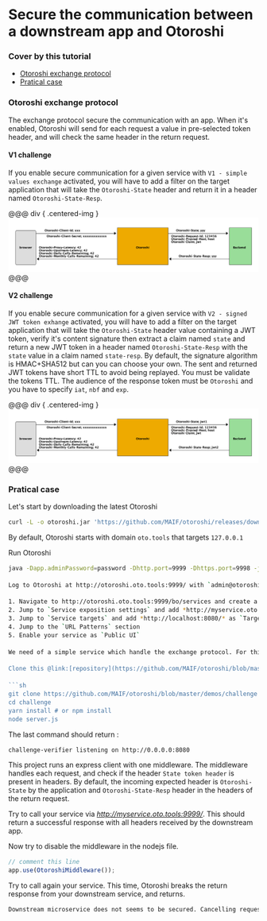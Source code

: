 # Secure the communication between a downstream app and Otoroshi

### Cover by this tutorial
- [Otoroshi exchange protocol](#otoroshi-exchange-protocol)
- [Pratical case](#pratical-case)

### Otoroshi exchange protocol

The exchange protocol secure the communication with an app. When it's enabled, Otoroshi will send for each request a value in pre-selected token header, and will check the same header in the return request.

#### V1 challenge

If you enable secure communication for a given service with `V1 - simple values exchange` activated, you will have to add a filter on the target application that will take the `Otoroshi-State` header and return it in a header named `Otoroshi-State-Resp`. 

@@@ div { .centered-img }
<img src="../imgs/exchange.png" />
@@@

#### V2 challenge

If you enable secure communication for a given service with `V2 - signed JWT token exhange` activated, you will have to add a filter on the target application that will take the `Otoroshi-State` header value containing a JWT token, verify it's content signature then extract a claim named `state` and return a new JWT token in a header named `Otoroshi-State-Resp` with the `state` value in a claim named `state-resp`. By default, the signature algorithm is HMAC+SHA512 but can you can choose your own. The sent and returned JWT tokens have short TTL to avoid being replayed. You must be validate the tokens TTL. The audience of the response token must be `Otoroshi` and you have to specify `iat`, `nbf` and `exp`.

@@@ div { .centered-img }
<img src="../imgs/exchange-2.png" />
@@@

### Pratical case

Let's start by downloading the latest Otoroshi
```sh
curl -L -o otoroshi.jar 'https://github.com/MAIF/otoroshi/releases/download/v1.5.0-dev/otoroshi.jar'
```

By default, Otoroshi starts with domain `oto.tools` that targets `127.0.0.1`

Run Otoroshi
```sh
java -Dapp.adminPassword=password -Dhttp.port=9999 -Dhttps.port=9998 -jar otoroshi.jar 

Log to Otoroshi at http://otoroshi.oto.tools:9999/ with `admin@otoroshi.io/password`

1. Navigate to http://otoroshi.oto.tools:9999/bo/services and create a new service
2. Jump to `Service exposition settings` and add *http://myservice.oto.tools* as `Exposed domain`
3. Jump to `Service targets` and add *http://localhost:8080/* as `Target 1`
4. Jump to the `URL Patterns` section
5. Enable your service as `Public UI`

We need of a simple service which handle the exchange protocol. For this tutorial, we'll use the following application, developed in NodeJS, which supports both versions of the exchange protocol.

Clone this @link:[repository](https://github.com/MAIF/otoroshi/blob/master/demos/challenge)) and run the installation of the dependencies.

```sh
git clone https://github.com/MAIF/otoroshi/blob/master/demos/challenge
cd challenge
yarn install # or npm install
node server.js
```

The last command should return : 

```sh
challenge-verifier listening on http://0.0.0.0:8080
```

This project runs an express client with one middleware. The middleware handles each request, and check if the header `State token header` is present in headers. By default, the incoming expected header is `Otoroshi-State` by the application and `Otoroshi-State-Resp` header in the headers of the return request. 

Try to call your service via *http://myservice.oto.tools:9999/*. This should return a successful response with all headers received by the downstream app. 

Now try to disable the middleware in the nodejs file. 

```js
// comment this line 
app.use(OtoroshiMiddleware());
```

Try to call again your service. This time, Otoroshi breaks the return response from your downstream service, and returns.

```sh
Downstream microservice does not seems to be secured. Cancelling request !
```